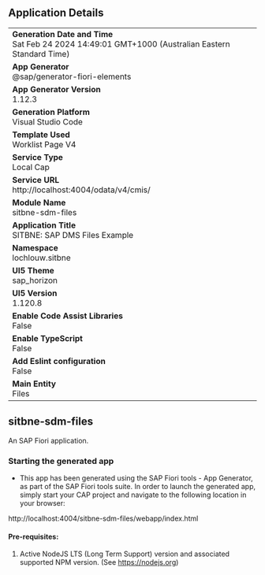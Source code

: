 ## Application Details
|               |
| ------------- |
|**Generation Date and Time**<br>Sat Feb 24 2024 14:49:01 GMT+1000 (Australian Eastern Standard Time)|
|**App Generator**<br>@sap/generator-fiori-elements|
|**App Generator Version**<br>1.12.3|
|**Generation Platform**<br>Visual Studio Code|
|**Template Used**<br>Worklist Page V4|
|**Service Type**<br>Local Cap|
|**Service URL**<br>http://localhost:4004/odata/v4/cmis/
|**Module Name**<br>sitbne-sdm-files|
|**Application Title**<br>SITBNE: SAP DMS Files Example|
|**Namespace**<br>lochlouw.sitbne|
|**UI5 Theme**<br>sap_horizon|
|**UI5 Version**<br>1.120.8|
|**Enable Code Assist Libraries**<br>False|
|**Enable TypeScript**<br>False|
|**Add Eslint configuration**<br>False|
|**Main Entity**<br>Files|

## sitbne-sdm-files

An SAP Fiori application.

### Starting the generated app

-   This app has been generated using the SAP Fiori tools - App Generator, as part of the SAP Fiori tools suite.  In order to launch the generated app, simply start your CAP project and navigate to the following location in your browser:

http://localhost:4004/sitbne-sdm-files/webapp/index.html

#### Pre-requisites:

1. Active NodeJS LTS (Long Term Support) version and associated supported NPM version.  (See https://nodejs.org)


